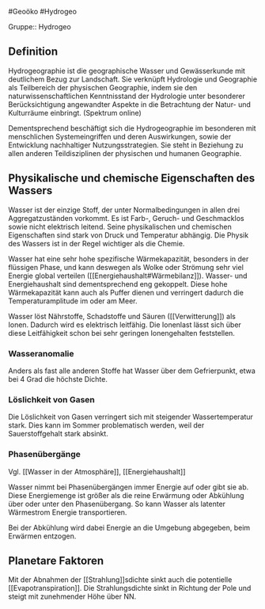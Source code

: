 #Geoöko #Hydrogeo 

Gruppe:: Hydrogeo

## Definition

Hydrogeographie ist die geographische Wasser und Gewässerkunde mit deutlichem Bezug zur Landschaft. Sie verknüpft Hydrologie und Geographie als Teilbereich der physischen Geographie, indem sie den naturwissenschaftlichen Kenntnisstand der Hydrologie unter besonderer Berücksichtigung angewandter Aspekte in die Betrachtung der Natur- und Kulturräume einbringt.
(Spektrum online)

Dementsprechend beschäftigt sich die Hydrogeographie im besonderen mit menschlichen Systemeingriffen und deren Auswirkungen, sowie der Entwicklung nachhaltiger Nutzungsstrategien. Sie steht in Beziehung zu allen anderen Teildisziplinen der physischen und humanen Geographie.

## Physikalische und chemische Eigenschaften des Wassers

Wasser ist der einzige Stoff, der unter Normalbedingungen in allen drei Aggregatzuständen vorkommt. Es ist Farb-, Geruch- und Geschmacklos sowie nicht elektrisch leitend. Seine physikalischen und chemischen Eigenschaften sind stark von Druck und Temperatur abhängig. Die Physik des Wassers ist in der Regel wichtiger als die Chemie.

Wasser hat eine sehr hohe spezifische Wärmekapazität, besonders in der flüssigen Phase, und kann deswegen als Wolke oder Strömung sehr viel Energie global verteilen ([[Energiehaushalt#Wärmebilanz]]). Wasser- und Energiehaushalt sind dementsprechend eng gekoppelt. Diese hohe Wärmekapazität kann auch als Puffer dienen und verringert dadurch die Temperaturamplitude im oder am Meer.

Wasser löst Nährstoffe, Schadstoffe und Säuren ([[Verwitterung]]) als Ionen. Dadurch wird es elektrisch leitfähig. Die Ionenlast lässt sich über diese Leitfähigkeit schon bei sehr geringen Ionengehalten feststellen. 

### Wasseranomalie

Anders als fast alle anderen Stoffe hat Wasser über dem Gefrierpunkt, etwa bei 4 Grad die höchste Dichte.

### Löslichkeit von Gasen

Die Löslichkeit von Gasen verringert sich mit steigender Wassertemperatur stark. Dies kann im Sommer problematisch werden, weil der Sauerstoffgehalt stark absinkt.

### Phasenübergänge

Vgl. [[Wasser in der Atmosphäre]], [[Energiehaushalt]]

Wasser nimmt bei Phasenübergängen immer Energie auf oder gibt sie ab. Diese Energiemenge ist größer als die reine Erwärmung oder Abkühlung über oder unter den Phasenübergang. So kann Wasser als latenter Wärmestrom Energie transportieren.

Bei der Abkühlung wird dabei Energie an die Umgebung abgegeben, beim Erwärmen entzogen.

##  Planetare Faktoren

Mit der Abnahmen der [[Strahlung]]sdichte sinkt auch die potentielle [[Evapotranspiration]]. Die Strahlungsdichte sinkt in Richtung der Pole und steigt mit zunehmender Höhe über NN.